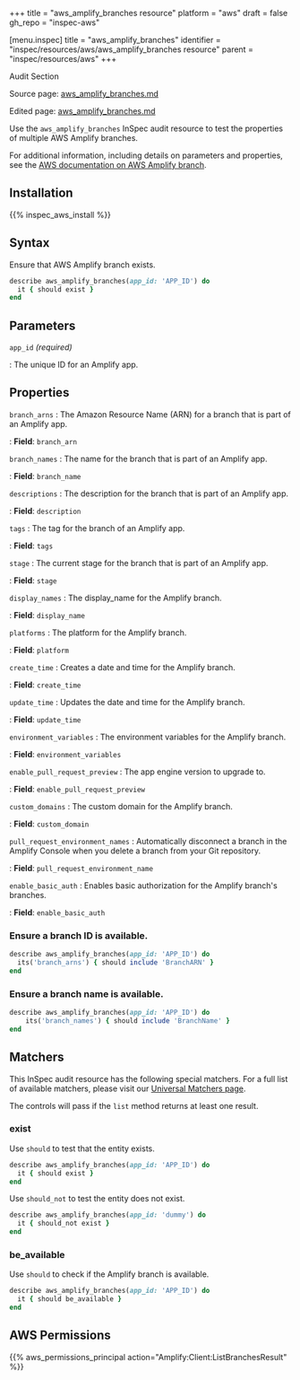 +++
title = "aws_amplify_branches resource"
platform = "aws"
draft = false
gh_repo = "inspec-aws"

[menu.inspec]
title = "aws_amplify_branches"
identifier = "inspec/resources/aws/aws_amplify_branches resource"
parent = "inspec/resources/aws"
+++

<div class="admonition-note">
<p class="admonition-note-title">Audit Section</p>
<div class="admonition-note-text">
<p>Source page: <a href="https://github.com/inspec/inspec-aws/blob/main/docs/resources/aws_amplify_branches.md">aws_amplify_branches.md</a></p>
<p>Edited page: <a href="https://github.com/ianmadd/inspec-aws/blob/im/hugo/docs-chef-io/content/inspec/resources/aws_amplify_branches.md">aws_amplify_branches.md</a></p>
</div>
</div>



Use the `aws_amplify_branches` InSpec audit resource to test the properties of multiple AWS Amplify branches.

For additional information, including details on parameters and properties, see the [AWS documentation on AWS Amplify branch](https://docs.aws.amazon.com/amplify/latest/APIReference/API_App.html).

## Installation

{{% inspec_aws_install %}}

## Syntax

Ensure that AWS Amplify branch exists.

```ruby
describe aws_amplify_branches(app_id: 'APP_ID') do
  it { should exist }
end
```

## Parameters

`app_id` _(required)_

: The unique ID for an Amplify app.

## Properties

`branch_arns`
: The Amazon Resource Name (ARN) for a branch that is part of an Amplify app.

: **Field**: `branch_arn`

`branch_names`
: The name for the branch that is part of an Amplify app.

: **Field**: `branch_name`

`descriptions`
: The description for the branch that is part of an Amplify app.

: **Field**: `description`

`tags`
: The tag for the branch of an Amplify app.

: **Field**: `tags`

`stage`
: The current stage for the branch that is part of an Amplify app.

: **Field**: `stage`

`display_names`
: The display_name for the Amplify branch.

: **Field**: `display_name`

`platforms`
: The platform for the Amplify branch.

: **Field**: `platform`

`create_time`
: Creates a date and time for the Amplify branch.

: **Field**: `create_time`

`update_time`
: Updates the date and time for the Amplify branch.

: **Field**: `update_time`

`environment_variables`
: The environment variables for the Amplify branch.

: **Field**: `environment_variables`

`enable_pull_request_preview`
: The app engine version to upgrade to.

: **Field**: `enable_pull_request_preview`

`custom_domains`
: The custom domain for the Amplify branch.

: **Field**: `custom_domain`

`pull_request_environment_names`
: Automatically disconnect a branch in the Amplify Console when you delete a branch from your Git repository.

: **Field**: `pull_request_environment_name`

`enable_basic_auth`
: Enables basic authorization for the Amplify branch's branches.

: **Field**: `enable_basic_auth`

### Ensure a branch ID is available.

```ruby
describe aws_amplify_branches(app_id: 'APP_ID') do
  its('branch_arns') { should include 'BranchARN' }
end
```

### Ensure a branch name is available.

```ruby
describe aws_amplify_branches(app_id: 'APP_ID') do
    its('branch_names') { should include 'BranchName' }
end
```

## Matchers

This InSpec audit resource has the following special matchers. For a full list of available matchers, please visit our [Universal Matchers page](https://www.inspec.io/docs/reference/matchers/).

The controls will pass if the `list` method returns at least one result.

### exist

Use `should` to test that the entity exists.

```ruby
describe aws_amplify_branches(app_id: 'APP_ID') do
  it { should exist }
end
```

Use `should_not` to test the entity does not exist.

```ruby
describe aws_amplify_branches(app_id: 'dummy') do
  it { should_not exist }
end
```

### be_available

Use `should` to check if the Amplify branch is available.

```ruby
describe aws_amplify_branches(app_id: 'APP_ID') do
  it { should be_available }
end
```

## AWS Permissions

{{% aws_permissions_principal action="Amplify:Client:ListBranchesResult" %}}
